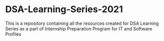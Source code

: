 # DSA-Learning-Series-2021
This is a repository containing all the resources created for DSA Learning Series as a part of Internship Preparation Program for IT and Software Profiles
